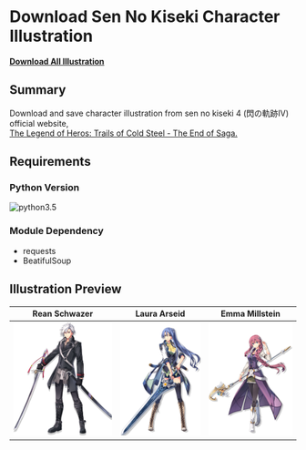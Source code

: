# Download Sen No Kiseki Character Illustration
[**Download All Illustration**](/images.zip)
## Summary
Download and save character illustration from sen no kiseki 4 (閃の軌跡IV) official website, <br>
[The Legend of Heros: Trails of Cold Steel - The End of Saga.](https://www.falcom.co.jp/sen4)
## Requirements
### Python Version
![python3.5][python35]
### Module Dependency
- requests
- BeatifulSoup
## Illustration Preview

Rean Schwazer | Laura Arseid  | Emma Millstein
------------- | ------------- | --------------
<img src="/images/rean.png" alt="Rean Schwazer" height=200> | <img src="/images/laura.png" alt="Laura Arseid" height=200> | <img src="/images/emma.png" alt="Emma Millstein" height=200>

[python35]: https://img.shields.io/badge/python-3.5-yellow.svg

